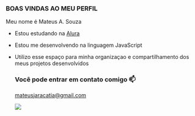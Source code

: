 ### BOAS VINDAS AO MEU PERFIL

Meu nome é Mateus A. Souza

- Estou estudando na [Alura](https:www.alura.com.br)
- Estou me desenvolvendo na linguagem JavaScript
- Utilizo esse espaço para minha organizaçao e compartilhamento dos meus projetos desenvolvidos

  ### Você pode entrar em contato comigo 📫

  mateusjaracatia@gmail.com

  ![](https://media1.tenor.com/m/BxOD5xq4VfIAAAAC/lebron-sunshine-lebron-james-sunshine.gif)
